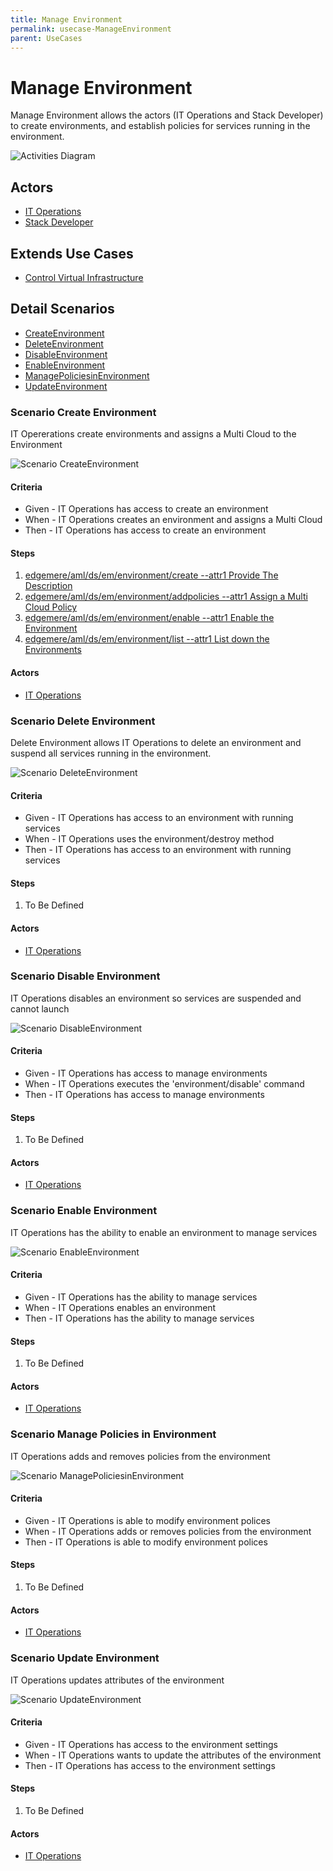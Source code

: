 ```yaml
---
title: Manage Environment
permalink: usecase-ManageEnvironment
parent: UseCases
---
```

# Manage Environment

Manage Environment allows the actors (IT Operations and Stack Developer) to create environments, and establish policies for services running in the environment.

![Activities Diagram](./Activities.png)

## Actors

* [IT Operations](actor-itops)
* [Stack Developer](actor-stackdev)





## Extends Use Cases

* [Control Virtual Infrastructure](usecase-ControlVirtualInfrastructure)







## Detail Scenarios

* [CreateEnvironment](#scenario-CreateEnvironment)
* [DeleteEnvironment](#scenario-DeleteEnvironment)
* [DisableEnvironment](#scenario-DisableEnvironment)
* [EnableEnvironment](#scenario-EnableEnvironment)
* [ManagePoliciesinEnvironment](#scenario-ManagePoliciesinEnvironment)
* [UpdateEnvironment](#scenario-UpdateEnvironment)



### Scenario Create Environment

IT Opererations create environments and assigns a Multi Cloud to the Environment

![Scenario CreateEnvironment](./CreateEnvironment.png)
#### Criteria

* Given - IT Operations has access to create an environment
* When - IT Operations creates an environment and assigns a Multi Cloud 
* Then - IT Operations has access to create an environment

#### Steps
1. [ edgemere/aml/ds/em/environment/create --attr1 Provide The Description](#action--edgemere-aml-ds-em-environment-create)
1. [ edgemere/aml/ds/em/environment/addpolicies --attr1 Assign a Multi Cloud Policy](#action--edgemere-aml-ds-em-environment-addpolicies)
1. [ edgemere/aml/ds/em/environment/enable --attr1 Enable the Environment](#action--edgemere-aml-ds-em-environment-enable)
1. [ edgemere/aml/ds/em/environment/list --attr1 List down the Environments](#action--edgemere-aml-ds-em-environment-list)

#### Actors

* [IT Operations](actor-itops)



### Scenario Delete Environment

Delete Environment allows IT Operations to delete an environment and suspend all services running in the environment.

![Scenario DeleteEnvironment](./DeleteEnvironment.png)
#### Criteria

* Given - IT Operations has access to an environment with running services
* When - IT Operations uses the environment/destroy method
* Then - IT Operations has access to an environment with running services

#### Steps
1. To Be Defined

#### Actors

* [IT Operations](actor-itops)



### Scenario Disable Environment

IT Operations disables an environment so services are suspended and cannot launch

![Scenario DisableEnvironment](./DisableEnvironment.png)
#### Criteria

* Given - IT Operations has access to manage environments
* When - IT Operations executes the &#39;environment/disable&#39; command
* Then - IT Operations has access to manage environments

#### Steps
1. To Be Defined

#### Actors

* [IT Operations](actor-itops)



### Scenario Enable Environment

IT Operations has the ability to enable an environment to manage services

![Scenario EnableEnvironment](./EnableEnvironment.png)
#### Criteria

* Given - IT Operations has the ability to manage services
* When - IT Operations enables an environment
* Then - IT Operations has the ability to manage services

#### Steps
1. To Be Defined

#### Actors

* [IT Operations](actor-itops)



### Scenario Manage Policies in Environment

IT Operations adds and removes policies from the environment

![Scenario ManagePoliciesinEnvironment](./ManagePoliciesinEnvironment.png)
#### Criteria

* Given - IT Operations is able to modify environment polices
* When - IT Operations adds or removes policies from the environment
* Then - IT Operations is able to modify environment polices

#### Steps
1. To Be Defined

#### Actors

* [IT Operations](actor-itops)



### Scenario Update Environment

IT Operations updates attributes of the environment

![Scenario UpdateEnvironment](./UpdateEnvironment.png)
#### Criteria

* Given - IT Operations has access to the environment settings
* When - IT Operations wants to update the attributes of the environment
* Then - IT Operations has access to the environment settings

#### Steps
1. To Be Defined

#### Actors

* [IT Operations](actor-itops)




